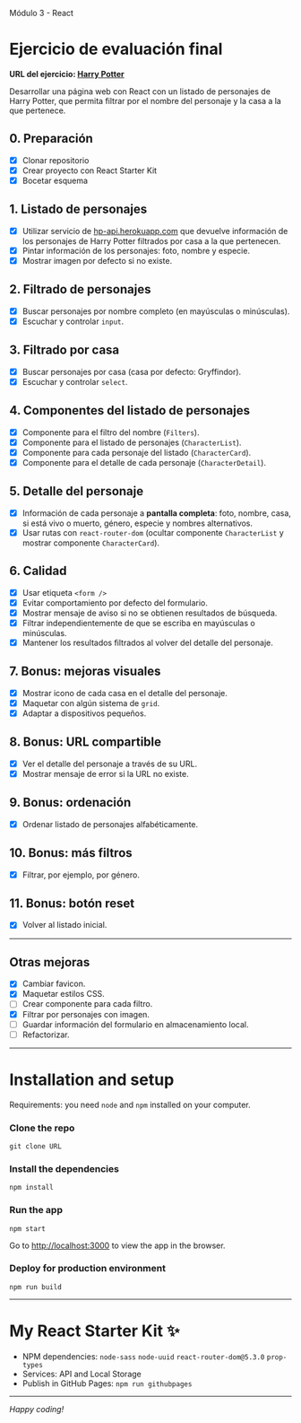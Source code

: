 Módulo 3 - React

# Ejercicio de evaluación final

**URL del ejercicio: [Harry Potter](#)**

Desarrollar una página web con React con un listado de personajes de Harry Potter, que permita filtrar por el nombre del personaje y la casa a la que pertenece.

## 0. Preparación

- [x] Clonar repositorio
- [x] Crear proyecto con React Starter Kit
- [x] Bocetar esquema

## 1. Listado de personajes

- [x] Utilizar servicio de [hp-api.herokuapp.com](http://hp-api.herokuapp.com/) que devuelve información de los personajes de Harry Potter filtrados por casa a la que pertenecen.
- [x] Pintar información de los personajes: foto, nombre y especie.
- [x] Mostrar imagen por defecto si no existe.

## 2. Filtrado de personajes

- [x] Buscar personajes por nombre completo (en mayúsculas o minúsculas).
- [x] Escuchar y controlar `input`.

## 3. Filtrado por casa

- [x] Buscar personajes por casa (casa por defecto: Gryffindor).
- [x] Escuchar y controlar `select`.

## 4. Componentes del listado de personajes

- [x] Componente para el filtro del nombre (`Filters`).
- [x] Componente para el listado de personajes (`CharacterList`).
- [x] Componente para cada personaje del listado (`CharacterCard`).
- [x] Componente para el detalle de cada personaje (`CharacterDetail`).

## 5. Detalle del personaje

- [x] Información de cada personaje a **pantalla completa**: foto, nombre, casa, si está vivo o muerto, género, especie y nombres alternativos.
- [x] Usar rutas con `react-router-dom` (ocultar componente `CharacterList` y mostrar componente `CharacterCard`).

## 6. Calidad

- [x] Usar etiqueta `<form />`
- [x] Evitar comportamiento por defecto del formulario.
- [x] Mostrar mensaje de aviso si no se obtienen resultados de búsqueda.
- [x] Filtrar independientemente de que se escriba en mayúsculas o minúsculas.
- [x] Mantener los resultados filtrados al volver del detalle del personaje.

## 7. Bonus: mejoras visuales

- [x] Mostrar icono de cada casa en el detalle del personaje.
- [x] Maquetar con algún sistema de `grid`.
- [x] Adaptar a dispositivos pequeños.

## 8. Bonus: URL compartible

- [x] Ver el detalle del personaje a través de su URL.
- [x] Mostrar mensaje de error si la URL no existe.

## 9. Bonus: ordenación

- [x] Ordenar listado de personajes alfabéticamente.

## 10. Bonus: más filtros

- [x] Filtrar, por ejemplo, por género.

## 11. Bonus: botón reset

- [x] Volver al listado inicial.

---

## Otras mejoras

- [x] Cambiar favicon.
- [x] Maquetar estilos CSS.
- [ ] Crear componente para cada filtro.
- [x] Filtrar por personajes con imagen.
- [ ] Guardar información del formulario en almacenamiento local.
- [ ] Refactorizar.

---

# Installation and setup

Requirements: you need `node` and `npm` installed on your computer.

### Clone the repo

```
git clone URL
```

### Install the dependencies

```
npm install
```

### Run the app

```
npm start
```

Go to [http://localhost:3000](http://localhost:3000) to view the app in the browser.

### Deploy for production environment

```
npm run build
```

---

# My React Starter Kit ✨

- NPM dependencies: `node-sass` `node-uuid` `react-router-dom@5.3.0` `prop-types`
- Services: API and Local Storage
- Publish in GitHub Pages: `npm run githubpages`

---

_Happy coding!_
